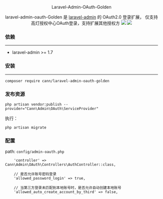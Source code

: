 <p align="center">Laravel-Admin-OAuth-Golden</p>

<p align="center">
  laravel-admin-oauth-Golden 是 <a href="https://laravel-admin.org/">laravel-admin</a> 的 OAuth2.0 登录扩展， 仅支持高灯授权中心OAuth登录，支持扩展其他授权方
  <img src="https://blog-1252314417.cos.ap-shanghai.myqcloud.com/1588825967295.jpg">
  <img src="https://blog-1252314417.cos.ap-shanghai.myqcloud.com/1588826006635.jpg">
</p>


### 依赖
------------
 - laravel-admin >= 1.7


### 安装
------------
```
composer require cann/laravel-admin-oauth-golden
```

### 发布资源

```
php artisan vendor:publish --provider="Cann\Admin\OAuth\ServiceProvider"
```

执行：
```
php artisan migrate
```

### 配置

path: `config/admin-oauth.php`

```
    'controller' => Cann\Admin\OAuth\Controllers\AuthController::class,

    // 是否允许账号密码登录
    'allowed_password_login' => true,

    // 当第三方登录未匹配到本地账号时，是否允许自动创建本地账号
    'allowed_auto_create_account_by_third' => false,

```

